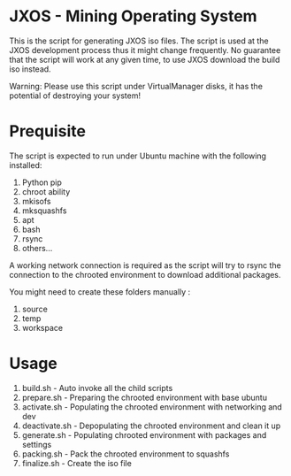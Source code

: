 # JXOS - Mining Operating System

This is the script for generating JXOS iso files. The script is used at the JXOS development process thus it might change frequently.
No guarantee that the script will work at any given time, to use JXOS download the build iso instead.

Warning: Please use this script under VirtualManager disks, it has the potential of destroying your system!

# Prequisite

The script is expected to run under Ubuntu machine with the following installed:
1. Python pip
2. chroot ability
3. mkisofs
4. mksquashfs
5. apt
6. bash
7. rsync
8. others...

A working network connection is required as the script will try to rsync the connection to the chrooted environment to download additional packages.

You might need to create these folders manually :
1. source
2. temp
3. workspace

# Usage

1. build.sh - Auto invoke all the child scripts
2. prepare.sh - Preparing the chrooted environment with base ubuntu
3. activate.sh - Populating the chrooted environment with networking and dev
4. deactivate.sh - Depopulating the chrooted environment and clean it up
5. generate.sh - Populating chrooted environment with packages and settings
6. packing.sh - Pack the chrooted environment to squashfs
7. finalize.sh - Create the iso file


